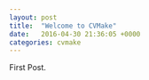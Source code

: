 ```yaml
---
layout: post
title:  "Welcome to CVMake"
date:   2016-04-30 21:36:05 +0000
categories: cvmake
---
```

First Post.
